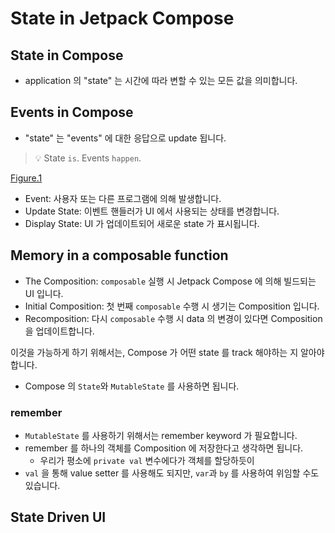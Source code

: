 # State in Jetpack Compose

## State in Compose

- application 의 "state" 는 시간에 따라 변할 수 있는 모든 값을 의미합니다.

## Events in Compose

- "state" 는 "events" 에 대한 응답으로 update 됩니다.

> 💡 State `is`. Events `happen`.

[Figure.1](assets/compose_event_1.png)
- Event: 사용자 또는 다른 프로그램에 의해 발생합니다.
- Update State: 이벤트 핸들러가 UI 에서 사용되는 상태를 변경합니다.
- Display State: UI 가 업데이트되어 새로운 state 가 표시됩니다.

## Memory in a composable function
- The Composition: `composable` 실행 시 Jetpack Compose 에 의해 빌드되는 UI 입니다.
- Initial Composition: 첫 번째 `composable` 수행 시 생기는 Composition 입니다.
- Recomposition: 다시 `composable` 수행 시 data 의 변경이 있다면 Composition 을 업데이트합니다.

이것을 가능하게 하기 위해서는, Compose 가 어떤 state 를 track 해야하는 지 알아야합니다.
- Compose 의 `State`와 `MutableState` 를 사용하면 됩니다.

### remember
- `MutableState` 를 사용하기 위해서는 remember keyword 가 필요합니다.
- remember 를 하나의 객체를 Composition 에 저장한다고 생각하면 됩니다.
  - 우리가 평소에 `private val` 변수에다가 객체를 할당하듯이
- `val` 을 통해 value setter 를 사용해도 되지만, `var`과 `by` 를 사용하여 위임할 수도 있습니다.

## State Driven UI